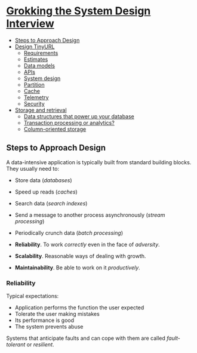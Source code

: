 
# [Grokking the System Design Interview](https://www.educative.io/courses/grokking-the-system-design-interview)

- [Steps to Approach Design](#steps-to-approach-design)
- [Design TinyURL](#design-tiny-url)
  - [Requirements](#tiny-url-requirement)
  - [Estimates](#tiny-url-estimates)
  - [Data models](#tiny-url-models)
  - [APIs](#tiny-url-apis)
  - [System design](#tiny-url-design)
  - [Partition](#tiny-url-partition)
  - [Cache](#tiny-url-cache)
  - [Telemetry](#tiny-url-telemetry)
  - [Security](#tiny-url-security)
- [Storage and retrieval](#storage-and-retrieval)
  - [Data structures that power up your database](#data-structures-that-power-up-your-database)
  - [Transaction processing or analytics?](#transaction-processing-or-analytics)
  - [Column-oriented storage](#column-oriented-storage)

## Steps to Approach Design

A data-intensive application is typically built from standard building blocks. They usually need to:
* Store data (_databases_)
* Speed up reads (_caches_)
* Search data (_search indexes_)
* Send a message to another process asynchronously (_stream processing_)
* Periodically crunch data (_batch processing_)

* **Reliability**. To work _correctly_ even in the face of _adversity_.
* **Scalability**. Reasonable ways of dealing with growth.
* **Maintainability**. Be able to work on it _productively_.

### Reliability

Typical expectations:
* Application performs the function the user expected
* Tolerate the user making mistakes
* Its performance is good
* The system prevents abuse

Systems that anticipate faults and can cope with them are called _fault-tolerant_ or _resilient_.


